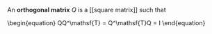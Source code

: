 An **orthogonal matrix** $Q$ is a [[square matrix]] such that

\begin{equation}
QQ^\mathsf{T} = Q^\mathsf{T}Q = I
\end{equation}